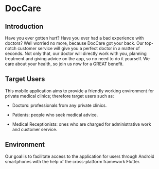 # DocCare

## Introduction

Have you ever gotten hurt? Have you ever had a bad experience with doctors?  Well worried no more, because DocCare got your back. Our top-notch customer service will give you a perfect doctor in a matter of seconds. Not only that, our doctor will directly work with you, planning treatment and giving advice on the app, so no need to do it yourself. We care about your health, so join us now for a GREAT benefit.

## Target Users

This mobile application aims to provide a friendly working environment for private medical clinics; therefore target users such as:

- Doctors: professionals from any private clinics.

- Patients: people who seek medical advice.

- Medical Receptionists: ones who are charged for administrative work and customer service.

## Environment

Our goal is to facilitate access to the application for users through Android smartphones with the help of the cross-platform framework Flutter.
